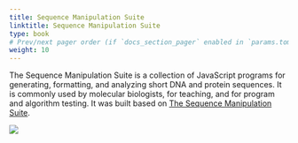 ```yaml
---
title: Sequence Manipulation Suite 
linktitle: Sequence Manipulation Suite 
type: book
# Prev/next pager order (if `docs_section_pager` enabled in `params.toml`)
weight: 10
---
```


The Sequence Manipulation Suite is a collection of JavaScript programs
for generating, formatting, and analyzing short DNA and protein
sequences. It is commonly used by molecular biologists, for teaching,
and for program and algorithm testing. It was built based on [The
Sequence Manipulation Suite](https://pubmed.ncbi.nlm.nih.gov/10868275/).

![](sms2.png)
